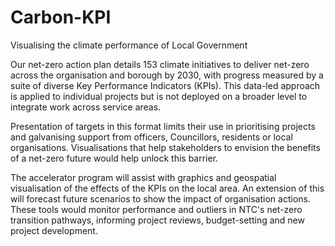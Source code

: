 # Carbon-KPI
Visualising the climate performance of Local Government

Our net-zero action plan details 153 climate initiatives to deliver net-zero across the organisation and borough by 2030, with progress measured by a suite of diverse Key Performance Indicators (KPIs). This data-led approach is applied to individual projects but is not deployed on a broader level to integrate work across service areas.

Presentation of targets in this format limits their use in prioritising projects and galvanising support from officers, Councillors, residents or local organisations. Visualisations that help stakeholders to envision the benefits of a net-zero future would help unlock this barrier. 

The accelerator program will assist with graphics and geospatial visualisation of the effects of the KPIs on the local area. An extension of this will forecast future scenarios to show the impact of organisation actions. These tools would monitor performance and outliers in NTC's net-zero transition pathways, informing project reviews, budget-setting and new project development. 